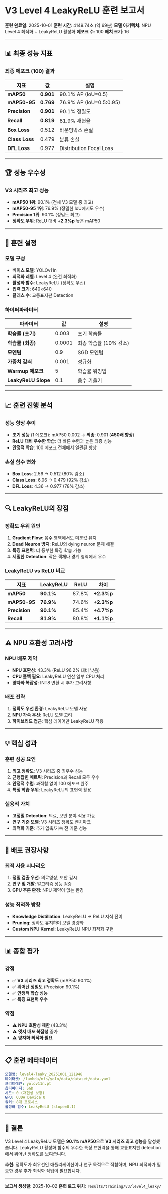# V3 Level 4 LeakyReLU 훈련 보고서

**훈련 완료일**: 2025-10-01
**훈련 시간**: 4149.74초 (약 69분)
**모델 아키텍처**: NPU Level 4 최적화 + LeakyReLU 활성화
**에포크 수**: 100
**배치 크기**: 16

---

## 📊 **최종 성능 지표**

### **최종 에포크 (100) 결과**
| 지표 | 값 | 설명 |
|------|-----|------|
| **mAP50** | **0.901** | 90.1% AP (IoU=0.5) |
| **mAP50-95** | **0.769** | 76.9% AP (IoU=0.5:0.95) |
| **Precision** | **0.901** | 90.1% 정밀도 |
| **Recall** | **0.819** | 81.9% 재현율 |
| **Box Loss** | 0.512 | 바운딩박스 손실 |
| **Class Loss** | 0.479 | 분류 손실 |
| **DFL Loss** | 0.977 | Distribution Focal Loss |

---

## 🏆 **성능 우수성**

### **V3 시리즈 최고 성능**
- **mAP50 1위**: 90.1% (전체 V3 모델 중 최고)
- **mAP50-95 1위**: 76.9% (정밀한 IoU에서도 우수)
- **Precision 1위**: 90.1% (정밀도 최고)
- **정확도 우위**: ReLU 대비 **+2.3%p** 높은 mAP50

---

## 🎯 **훈련 설정**

### **모델 구성**
- **베이스 모델**: YOLOv11n
- **최적화 레벨**: Level 4 (완전 최적화)
- **활성화 함수**: LeakyReLU (정확도 우선)
- **입력 크기**: 640×640
- **클래스 수**: 교통표지판 Detection

### **하이퍼파라미터**
| 파라미터 | 값 | 설명 |
|----------|-----|------|
| **학습률 (초기)** | 0.003 | 초기 학습률 |
| **학습률 (최종)** | 0.0001 | 최종 학습률 (10% 감소) |
| **모멘텀** | 0.9 | SGD 모멘텀 |
| **가중치 감쇠** | 0.001 | 정규화 |
| **Warmup 에포크** | 5 | 학습률 워밍업 |
| **LeakyReLU Slope** | 0.1 | 음수 기울기 |

---

## 📈 **훈련 진행 분석**

### **성능 향상 추이**
- **초기 성능** (1 에포크): mAP50 0.002 → **최종**: 0.901 (**450배 향상**)
- **ReLU 대비 우수한 학습**: 더 빠른 수렴과 높은 최종 성능
- **안정적 학습**: 100 에포크 전체에서 일관된 향상

### **손실 함수 변화**
- **Box Loss**: 2.56 → 0.512 (80% 감소)
- **Class Loss**: 6.06 → 0.479 (92% 감소)
- **DFL Loss**: 4.36 → 0.977 (78% 감소)

---

## 🔍 **LeakyReLU의 장점**

### **정확도 우위 원인**
1. **Gradient Flow**: 음수 영역에서도 미분값 유지
2. **Dead Neuron 방지**: ReLU의 dying neuron 문제 해결
3. **특징 표현력**: 더 풍부한 특징 학습 가능
4. **세밀한 Detection**: 작은 객체나 경계 영역에서 우수

### **LeakyReLU vs ReLU 비교**
| 지표 | LeakyReLU | ReLU | 차이 |
|------|-----------|------|------|
| **mAP50** | **90.1%** | 87.8% | **+2.3%p** |
| **mAP50-95** | **76.9%** | 74.6% | **+2.3%p** |
| **Precision** | **90.1%** | 85.4% | **+4.7%p** |
| **Recall** | **81.9%** | 80.8% | **+1.1%p** |

---

## ⚠️ **NPU 호환성 고려사항**

### **NPU 배포 제약**
- **NPU 호환성**: 43.3% (ReLU 96.2% 대비 낮음)
- **CPU 폴백 필요**: LeakyReLU 연산 일부 CPU 처리
- **양자화 복잡성**: INT8 변환 시 추가 고려사항

### **배포 전략**
1. **정확도 우선 환경**: LeakyReLU 모델 사용
2. **NPU 가속 우선**: ReLU 모델 고려
3. **하이브리드 접근**: 핵심 레이어만 LeakyReLU 적용

---

## 💡 **핵심 성과**

### **훈련 성공 요인**
1. **최고 정확도**: V3 시리즈 중 최우수 성능
2. **균형잡힌 메트릭**: Precision과 Recall 모두 우수
3. **안정적 수렴**: 과적합 없이 100 에포크 완주
4. **특징 학습 우위**: LeakyReLU의 표현력 활용

### **실용적 가치**
- **고정밀 Detection**: 의료, 보안 분야 적용 가능
- **연구 기준 모델**: V3 시리즈 정확도 벤치마크
- **최적화 기준**: 추가 압축/가속 전 기준 성능

---

## 🚀 **배포 권장사항**

### **최적 사용 시나리오**
1. **정밀 검출 우선**: 의료영상, 보안 감시
2. **연구 및 개발**: 알고리즘 성능 검증
3. **GPU 추론 환경**: NPU 제약이 없는 환경

### **성능 최적화 방향**
- **Knowledge Distillation**: LeakyReLU → ReLU 지식 전이
- **Pruning**: 정확도 유지하며 모델 경량화
- **Custom NPU Kernel**: LeakyReLU NPU 최적화 구현

---

## 📊 **종합 평가**

### **강점**
- ✅ **V3 시리즈 최고 정확도** (mAP50 90.1%)
- ✅ **뛰어난 정밀도** (Precision 90.1%)
- ✅ **안정적 학습 성능**
- ✅ **특징 표현력 우수**

### **약점**
- ⚠️ **NPU 호환성 제한** (43.3%)
- ⚠️ **엣지 배포 복잡성** 증가
- ⚠️ **양자화 최적화 필요**

---

## 📋 **훈련 메타데이터**

```yaml
모델명: level4-leaky_20251001_121948
데이터셋: /lambda/nfs/yolo/data/dataset/data.yaml
프리트레인: yolov11n.pt
옵티마이저: SGD
시드: 0 (재현성 보장)
GPU: CUDA Device 0
워커: 8개 프로세스
활성화 함수: LeakyReLU (slope=0.1)
```

---

## 🎯 **결론**

V3 Level 4 LeakyReLU 모델은 **90.1% mAP50**으로 **V3 시리즈 최고 성능**을 달성했습니다. LeakyReLU 활성화 함수의 우수한 특징 표현력을 통해 교통표지판 detection에서 뛰어난 정확도를 보여줍니다.

**추천**: 정확도가 최우선인 애플리케이션이나 연구 목적으로 적합하며, NPU 최적화가 필요한 경우 추가 최적화 작업이 필요합니다.

---

**보고서 생성일**: 2025-10-02
**훈련 로그 위치**: `results/training/v3/level4_leaky/`